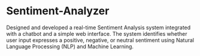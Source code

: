 # Sentiment-Analyzer
Designed and developed a real-time Sentiment Analysis system integrated with a chatbot and a simple web interface. The system identifies whether user input expresses a positive, negative, or neutral sentiment using Natural Language Processing (NLP) and Machine Learning.
